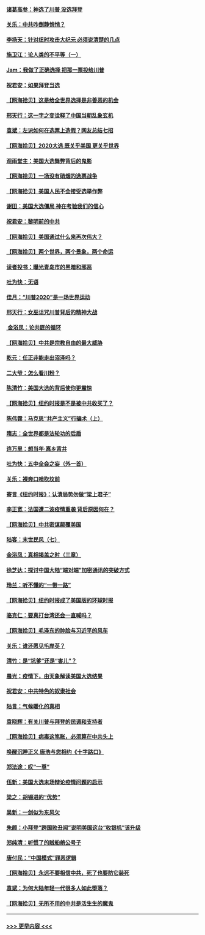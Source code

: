 #### [诸葛高参：神选了川普 没选拜登](../pages/nsc993/n12537664.md?t=11101251) 
#### [关乐：中共咋倒静悄悄？](../pages/nsc993/n12537615.md?t=11101251) 
#### [李扬天：针对纽时攻击大纪元 必须说清楚的几点](../pages/nsc993/n12536001.md?t=11101251) 
#### [施卫江：论人类的不平等（一）](../pages/nsc993/n12535700.md?t=11101251) 
#### [Jam：我做了正确选择 把那一票投给川普](../pages/nsc993/n12535743.md?t=11101251) 
#### [祝君安：如果拜登当选](../pages/nsc993/n12535726.md?t=11101251) 
#### [【网海拾贝】这是给全世界选择是非善恶的机会](../pages/nsc993/n12535061.md?t=11101251) 
#### [邢天行：这一字之变诠释了中国当朝乱象玄机](../pages/nsc993/n12533446.md?t=11101251) 
#### [袁斌：左派如何在选票上造假？网友总结七招](../pages/nsc993/n12533180.md?t=11101251) 
#### [【网海拾贝】2020大选 既关乎美国 更关乎世界](../pages/nsc993/n12533161.md?t=11101251) 
#### [观雨堂主：美国大选舞弊背后的鬼影](../pages/nsc993/n12533153.md?t=11101251) 
#### [【网海拾贝】一场没有硝烟的选票战争](../pages/nsc993/n12531883.md?t=11101251) 
#### [【网海拾贝】美国人民不会接受选举作弊](../pages/nsc993/n12528850.md?t=11101251) 
#### [谢田：美国大选僵局 神在考验我们的信心](../pages/nsc993/n12527932.md?t=11101251) 
#### [祝君安：黎明前的中共](../pages/nsc993/n12524071.md?t=11101251) 
#### [【网海拾贝】美国通过什么来再次伟大？](../pages/nsc993/n12523844.md?t=11101251) 
#### [【网海拾贝】两个世界，两个景象，两个命运](../pages/nsc993/n12521419.md?t=11101251) 
#### [读者投书：曝光青岛市的黑暗和邪恶](../pages/nsc993/n12520988.md?t=11101251) 
#### [吐为快：无语](../pages/nsc993/n12518588.md?t=11101251) 
#### [佳月：“川普2020”是一场世界运动](../pages/nsc993/n12518581.md?t=11101251) 
#### [邢天行：女巫诅咒川普背后的精神大战](../pages/nsc993/n12517257.md?t=11101251) 
#### [ 金浴凤：论共匪的循环](../pages/nsc993/n12517133.md?t=11101251) 
#### [【网海拾贝】中共是宗教自由的最大威胁](../pages/nsc993/n12516879.md?t=11101251) 
#### [乾元：任正非能走出沼泽吗？](../pages/nsc993/n12515831.md?t=11101251) 
#### [二大爷：怎么看川粉？](../pages/nsc993/n12515820.md?t=11101251) 
#### [陈清竹：美国大选的背后使你更震惊](../pages/nsc993/n12515589.md?t=11101251) 
#### [【网海拾贝】纽约时报是不是被中共收买了？](../pages/nsc993/n12515122.md?t=11101251) 
#### [陈伟霆：马克思“共产主义”行骗术（上）](../pages/nsc993/n12510217.md?t=11101251) 
#### [隋志：全世界都是法轮功的后盾](../pages/nsc993/n12510636.md?t=11101251) 
#### [连万里：想当年‧离乡背井](../pages/nsc993/n12510623.md?t=11101251) 
#### [吐为快：五中全会之妄（外一首）](../pages/nsc993/n12510470.md?t=11101251) 
#### [关乐：裸奔口哨吹坟前](../pages/nsc993/n12510403.md?t=11101251) 
#### [寄言《纽约时报》：认清局势勿做“梁上君子”](../pages/nsc993/n12510042.md?t=11101251) 
#### [李正宽：法国遭二波疫情重袭 背后原因何在？](../pages/nsc993/n12509971.md?t=11101251) 
#### [【网海拾贝】中共密谋颠覆美国](../pages/nsc993/n12509816.md?t=11101251) 
#### [陆客：末世民风（七）](../pages/nsc993/n12507822.md?t=11101251) 
#### [金浴凤：真相揭盖之时（三章）](../pages/nsc993/n12507804.md?t=11101251) 
#### [徐芝达：探讨中国大陆“端对端”加密通讯的突破方式](../pages/nsc993/n12507682.md?t=11101251) 
#### [玲兰：听不懂的“一带一路”](../pages/nsc993/n12507669.md?t=11101251) 
#### [【网海拾贝】纽约时报成了美国版的环球时报](../pages/nsc993/n12507053.md?t=11101251) 
#### [骆克仁：要真打台湾还会一直喊吗？](../pages/nsc993/n12506843.md?t=11101251) 
#### [【网海拾贝】毛泽东的肿脸与习近平的风车](../pages/nsc993/n12504537.md?t=11101251) 
#### [关乐：谁还愿见毛岸英？](../pages/nsc993/n12503866.md?t=11101251) 
#### [清竹：是“坑爹”还是“害儿”？](../pages/nsc993/n12503034.md?t=11101251) 
#### [晨光：疫情下，由天象解读美国大选结果](../pages/nsc993/n12502536.md?t=11101251) 
#### [祝君安：中共特色的奴隶社会](../pages/nsc993/n12501529.md?t=11101251) 
#### [陆言：气候暖化的真相](../pages/nsc993/n12501183.md?t=11101251) 
#### [袁晓辉：有关川普与拜登的民调和支持者](../pages/nsc993/n12500433.md?t=11101251) 
#### [【网海拾贝】病毒这笔账，必须算在中共头上](../pages/nsc993/n12500320.md?t=11101251) 
#### [唤醒沉睡正义 唐浩与您相约《十字路口》](../pages/nsc993/n12497980.md?t=11101251) 
#### [郑法途：叹“一尊”](../pages/nsc993/n12498837.md?t=11101251) 
#### [伍新：美国大选末场辩论疫情问题的启示](../pages/nsc993/n12498829.md?t=11101251) 
#### [梁之：胡锡进的“优势”](../pages/nsc993/n12498780.md?t=11101251) 
#### [吴新：一剑似为东风欠](../pages/nsc993/n12498772.md?t=11101251) 
#### [朱颜：小拜登“跨国败丑闻”说明美国这台“收银机”该升级](../pages/nsc993/n12498731.md?t=11101251) 
#### [郑纯清：听惯了的贼船艄公号子](../pages/nsc993/n12498721.md?t=11101251) 
#### [唐付民：“中国模式”罪恶逻辑](../pages/nsc993/n12498310.md?t=11101251) 
#### [【网海拾贝】永远不要相信中共，死了也要防它装死](../pages/nsc993/n12498162.md?t=11101251) 
#### [袁斌：为何大陆年轻一代很多人如此堕落？](../pages/nsc993/n12495696.md?t=11101251) 
#### [【网海拾贝】无所不用的中共是活生生的魔鬼](../pages/nsc993/n12495621.md?t=11101251) 

----
#### [ >>> 更早内容 <<< ](../indexes/nsc993-earlier.md)
